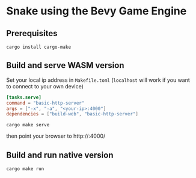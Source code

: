 # Snake using the Bevy Game Engine

## Prerequisites

```
cargo install cargo-make
```

## Build and serve WASM version

Set your local ip address in `Makefile.toml` (`localhost` will work if you want to connect to your own device)
```toml
[tasks.serve]
command = "basic-http-server"
args = ["-x", "-a", "<your-ip>:4000"]
dependencies = ["build-web", "basic-http-server"]
```

```
cargo make serve
```
then point your browser to http://<your-ip>:4000/


## Build and run native version
```
cargo make run
```
